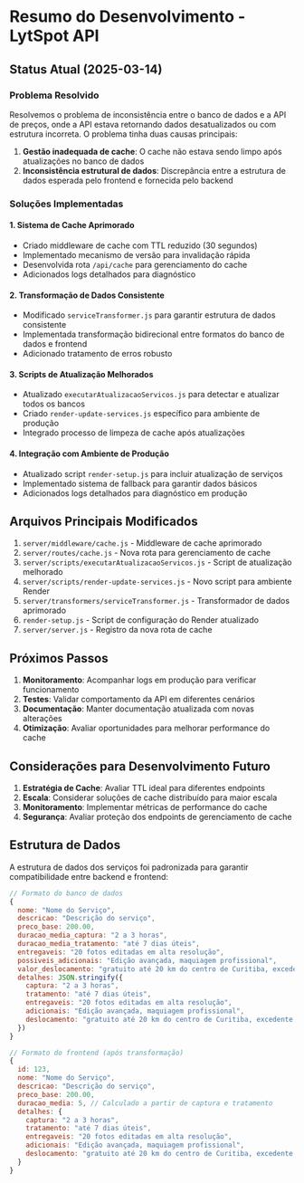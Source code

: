 # Resumo do Desenvolvimento - LytSpot API

## Status Atual (2025-03-14)

### Problema Resolvido
Resolvemos o problema de inconsistência entre o banco de dados e a API de preços, onde a API estava retornando dados desatualizados ou com estrutura incorreta. O problema tinha duas causas principais:

1. **Gestão inadequada de cache**: O cache não estava sendo limpo após atualizações no banco de dados
2. **Inconsistência estrutural de dados**: Discrepância entre a estrutura de dados esperada pelo frontend e fornecida pelo backend

### Soluções Implementadas

#### 1. Sistema de Cache Aprimorado
- Criado middleware de cache com TTL reduzido (30 segundos)
- Implementado mecanismo de versão para invalidação rápida
- Desenvolvida rota `/api/cache` para gerenciamento do cache
- Adicionados logs detalhados para diagnóstico

#### 2. Transformação de Dados Consistente
- Modificado `serviceTransformer.js` para garantir estrutura de dados consistente
- Implementada transformação bidirecional entre formatos do banco de dados e frontend
- Adicionado tratamento de erros robusto

#### 3. Scripts de Atualização Melhorados
- Atualizado `executarAtualizacaoServicos.js` para detectar e atualizar todos os bancos
- Criado `render-update-services.js` específico para ambiente de produção
- Integrado processo de limpeza de cache após atualizações

#### 4. Integração com Ambiente de Produção
- Atualizado script `render-setup.js` para incluir atualização de serviços
- Implementado sistema de fallback para garantir dados básicos
- Adicionados logs detalhados para diagnóstico em produção

## Arquivos Principais Modificados

1. `server/middleware/cache.js` - Middleware de cache aprimorado
2. `server/routes/cache.js` - Nova rota para gerenciamento de cache
3. `server/scripts/executarAtualizacaoServicos.js` - Script de atualização melhorado
4. `server/scripts/render-update-services.js` - Novo script para ambiente Render
5. `server/transformers/serviceTransformer.js` - Transformador de dados aprimorado
6. `render-setup.js` - Script de configuração do Render atualizado
7. `server/server.js` - Registro da nova rota de cache

## Próximos Passos

1. **Monitoramento**: Acompanhar logs em produção para verificar funcionamento
2. **Testes**: Validar comportamento da API em diferentes cenários
3. **Documentação**: Manter documentação atualizada com novas alterações
4. **Otimização**: Avaliar oportunidades para melhorar performance do cache

## Considerações para Desenvolvimento Futuro

1. **Estratégia de Cache**: Avaliar TTL ideal para diferentes endpoints
2. **Escala**: Considerar soluções de cache distribuído para maior escala
3. **Monitoramento**: Implementar métricas de performance do cache
4. **Segurança**: Avaliar proteção dos endpoints de gerenciamento de cache

## Estrutura de Dados

A estrutura de dados dos serviços foi padronizada para garantir compatibilidade entre backend e frontend:

```javascript
// Formato do banco de dados
{
  nome: "Nome do Serviço",
  descricao: "Descrição do serviço",
  preco_base: 200.00,
  duracao_media_captura: "2 a 3 horas",
  duracao_media_tratamento: "até 7 dias úteis",
  entregaveis: "20 fotos editadas em alta resolução",
  possiveis_adicionais: "Edição avançada, maquiagem profissional",
  valor_deslocamento: "gratuito até 20 km do centro de Curitiba, excedente R$1,20/km",
  detalhes: JSON.stringify({
    captura: "2 a 3 horas",
    tratamento: "até 7 dias úteis",
    entregaveis: "20 fotos editadas em alta resolução",
    adicionais: "Edição avançada, maquiagem profissional",
    deslocamento: "gratuito até 20 km do centro de Curitiba, excedente R$1,20/km"
  })
}

// Formato do frontend (após transformação)
{
  id: 123,
  nome: "Nome do Serviço",
  descricao: "Descrição do serviço",
  preco_base: 200.00,
  duracao_media: 5, // Calculado a partir de captura e tratamento
  detalhes: {
    captura: "2 a 3 horas",
    tratamento: "até 7 dias úteis",
    entregaveis: "20 fotos editadas em alta resolução",
    adicionais: "Edição avançada, maquiagem profissional",
    deslocamento: "gratuito até 20 km do centro de Curitiba, excedente R$1,20/km"
  }
}
```
